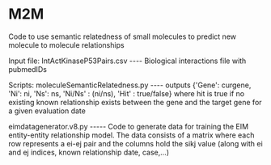 # M2M
Code to use semantic relatedness of small molecules to predict new 
molecule to molecule relationships

Input file:
IntActKinaseP53Pairs.csv ---- Biological interactions file with pubmedIDs

Scripts:
moleculeSemanticRelatedness.py ---- outputs {'Gene': curgene, 'Ni': ni, 'Ns': ns, 'Ni/Ns' : (ni/ns), 'Hit' : true/false}
where hit is true if no existing known relationship exists between the gene
and the target gene for a given evaluation date

eimdatagenerator.v8.py ----- Code to generate data for training the EIM entity-entity relationship model.  The data
consists of a matrix where each row represents a ei-ej pair and the columns hold the
sikj value (along with ei and ej indices, known relationship date, case,...)
